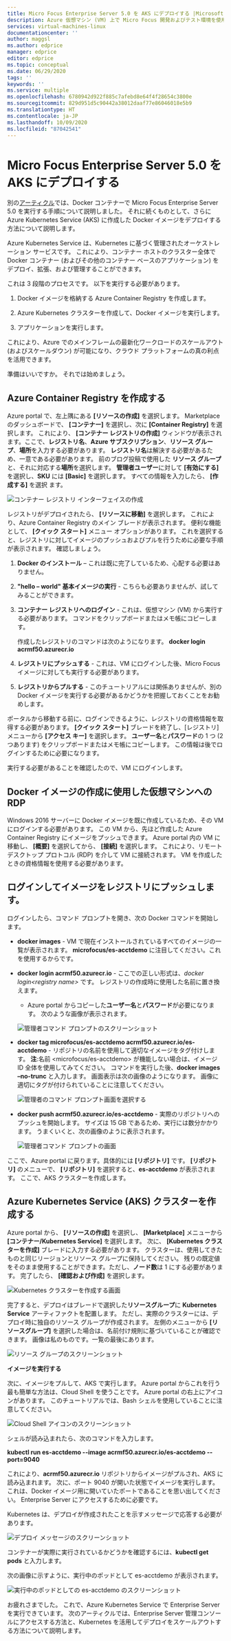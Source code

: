 ```yaml
---
title: Micro Focus Enterprise Server 5.0 を AKS にデプロイする |Microsoft Docs
description: Azure 仮想マシン (VM) 上で Micro Focus 開発およびテスト環境を使用して IBM z/OS メインフレーム ワークロードをリホストします。
services: virtual-machines-linux
documentationcenter: ''
author: maggsl
ms.author: edprice
manager: edprice
editor: edprice
ms.topic: conceptual
ms.date: 06/29/2020
tags: ''
keywords: ''
ms.service: multiple
ms.openlocfilehash: 6780942d922f885c7afebd8e64f4f28654c3800e
ms.sourcegitcommit: 829d951d5c90442a38012daaf77e86046018e5b9
ms.translationtype: HT
ms.contentlocale: ja-JP
ms.lasthandoff: 10/09/2020
ms.locfileid: "87042541"
---
```

# <a name="deploy-micro-focus-enterprise-server-50-to-aks"></a>Micro Focus Enterprise Server 5.0 を AKS にデプロイする

別の[アーティクル](./run-enterprise-server-container.md)では、Docker コンテナーで Micro Focus Enterprise Server 5.0 を実行する手順について説明しました。 それに続くものとして、さらに Azure Kubernetes Service (AKS) に作成した Docker イメージをデプロイする方法について説明します。

Azure Kubernetes Service は、Kubernetes に基づく管理されたオーケストレーション サービスです。 これにより、コンテナー ホストのクラスター全体で Docker コンテナー (およびその他のコンテナー ベースのアプリケーション) をデプロイ、拡張、および管理することができます。

これは 3 段階のプロセスです。 以下を実行する必要があります。

1.  Docker イメージを格納する Azure Container Registry を作成します。

2.  Azure Kubernetes クラスターを作成して、Docker イメージを実行します。

3.  アプリケーションを実行します。

これにより、Azure でのメインフレームの最新化ワークロードのスケールアウト (およびスケールダウン) が可能になり、クラウド プラットフォームの真の利点を活用できます。

準備はいいですか。 それでは始めましょう。

## <a name="create-the-azure-container-registry"></a>Azure Container Registry を作成する

Azure portal で、左上隅にある **[リソースの作成]** を選択します。 Marketplace のダッシュボードで、 **[コンテナー]** を選択し、次に **[Container Registry]** を選択します。 これにより、 **[コンテナー レジストリの作成]** ウィンドウが表示されます。ここで、**レジストリ名**、**Azure サブスクリプション**、**リソース グループ**、**場所**を入力する必要があります。 **レジストリ名**は解決する必要があるため、一意である必要があります。 前のブログ投稿で使用した **リソース グループ**と、それに対応する**場所**を選択します。 **管理者ユーザー**に対して **[有効にする]** を選択し、**SKU** には **[Basic]** を選択します。 すべての情報を入力したら、 **[作成する]** を選択 ます。

![コンテナー レジストリ インターフェイスの作成](media/deploy-image-1.png)

レジストリがデプロイされたら、 **[リソースに移動]** を選択します。 これにより、Azure Container Registry のメイン ブレードが表示されます。 便利な機能として、 **[クイック スタート]** メニュー オプションがあります。 これを選択すると、レジストリに対してイメージのプッシュおよびプルを行うために必要な手順が表示されます。 確認しましょう。

1.  **Docker のインストール** – これは既に完了しているため、心配する必要はありません。

2.  **"hello – world" 基本イメージの実行** - こちらも必要ありませんが、試してみることができます。

3.  **コンテナー レジストリへのログイン** - これは、仮想マシン (VM) から実行する必要があります。 コマンドをクリップボードまたはメモ帳にコピーします。

    作成したレジストリのコマンドは次のようになります。 **docker login acrmf50.azurecr.io**

4.  **レジストリにプッシュする** - これは、VM にログインした後、Micro Focus イメージに対しても実行する必要があります。

5.  **レジストリからプルする** - このチュートリアルには関係ありませんが、別の Docker イメージを実行する必要があるかどうかを把握しておくことをお勧めします。

ポータルから移動する前に、ログインできるように、レジストリの資格情報を取得する必要があります。 **[クイック スタート]** ブレードを終了し、[レジストリ] メニューから **[アクセス キー]** を選択します。 **ユーザー名**と**パスワード**の 1 つ (2 つあります) をクリップボードまたはメモ帳にコピーします。 この情報は後でログインするために必要になります。

実行する必要があることを確認したので、VM にログインします。

## <a name="rdp-to-the-virtual-machine-you-used-to-create-the-docker-image"></a>Docker イメージの作成に使用した仮想マシンへの RDP

Windows 2016 サーバーに Docker イメージを既に作成しているため、その VM にログインする必要があります。 この VM から、先ほど作成した Azure Container Registry にイメージをプッシュできます。 Azure portal 内の VM に移動し、 **[概要]** を選択してから、 **[接続]** を選択します。 これにより、リモート デスクトップ プロトコル (RDP) を介して VM に接続されます。 VM を作成したときの資格情報を使用する必要があります。

## <a name="log-in-and-push-the-image-to-the-registry"></a>ログインしてイメージをレジストリにプッシュします。

ログインしたら、コマンド プロンプトを開き、次の Docker コマンドを開始します。

-   **docker images** - VM で現在インストールされているすべてのイメージの一覧が表示されます。 **microfocus/es-acctdemo** に注目してください。これを使用するからです。

-   **docker login acrmf50.azurecr.io** - ここでの正しい形式は、*docker login\<registry name\>* です。 レジストリの作成時に使用した名前に置き換えます。

    -   Azure portal からコピーした**ユーザー名**と**パスワード**が必要になります。 次のような画像が表示されます。

    ![管理者コマンド プロンプトのスクリーンショット](media/deploy-image-2.png)

-   **docker tag microfocus/es-acctdemo acrmf50.azurecr.io/es-acctdemo** - リポジトリの名前を使用して適切なイメージをタグ付けします。 **注**:名前 \<microfocus/es-acctdemo\> が機能しない場合は、イメージ ID 全体を使用してみてください。 コマンドを実行した後、**docker images –no-trunc** と入力します。 画面表示は次の画像のようになります。 画像に適切にタグが付けられていることに注意してください。

    ![管理者のコマンド プロンプト画面を選択する](media/deploy-image-3.png)

-   **docker push acrmf50.azurecr.io/es-acctdemo** - 実際のリポジトリへのプッシュを開始します。 サイズは 15 GB であるため、実行には数分かかります。 うまくいくと、次の画像のように表示されます。

    ![管理者コマンド プロンプトの画面](media/deploy-image-4.png)

ここで、Azure portal に戻ります。具体的には **[リポジトリ]** です。 **[リポジトリ]** のメニューで、 **[リポジトリ]** を選択すると、**es-acctdemo** が表示されます。 ここで、AKS クラスターを作成します。

## <a name="create-the-azure-kubernetes-aks-cluster"></a>Azure Kubernetes Service (AKS) クラスターを作成する

Azure portal から、 **[リソースの作成]** を選択し、 **[Marketplace]** メニューから **[コンテナー/Kubernetes Service]** を選択します。 次に、 **[Kubernetes クラスターを作成]** ブレードに入力する必要があります。 クラスターは、使用してきたものと同じリージョンとリソース グループに保持してください。 残りの既定値をそのまま使用することができます。ただし、**ノード数**は 1 にする必要があります。 完了したら、 **[確認および作成]** を選択します。

![Kubernetes クラスターを作成する画面](media/deploy-image-5.png)

完了すると、デプロイはブレードで選択した**リソースグループ**に **Kubernetes Service** アーティファクトを配置します。 ただし、実際のクラスターには、デプロイ時に独自のリソース グループが作成されます。 左側のメニューから **[リソースグループ]** を選択した場合は、名前付け規則に基づいていることが確認できます。 画像は私のものです。一覧の最後にあります。

![リソース グループのスクリーンショット](media/deploy-image-6.png)

**イメージを実行する**

次に、イメージをプルして、AKS で実行します。 Azure portal からこれを行う最も簡単な方法は、Cloud Shell を使うことです。 Azure portal の右上にアイコンがあります。 このチュートリアルでは、Bash シェルを使用していることに注意してください。

![Cloud Shell アイコンのスクリーンショット](media/deploy-image-7.png)

シェルが読み込まれたら、次のコマンドを入力します。

**kubectl run es-acctdemo --image acrmf50.azurecr.io/es-acctdemo --port=9040**

これにより、**acrmf50.azurecr.io** リポジトリからイメージがプルされ、AKS に読み込まれます。 次に、ポート 9040 が開いた状態でイメージを実行します。 これは、Docker イメージ用に開いていたポートであることを思い出してください。 Enterprise Server にアクセスするために必要です。

Kubernetes は、デプロイが作成されたことを示すメッセージで応答する必要があります。

![デプロイ メッセージのスクリーンショット](media/deploy-image-8.jpg)

コンテナーが実際に実行されているかどうかを確認するには、**kubectl get pods** と入力します。

次の画像に示すように、実行中のポッドとして es-acctdemo が表示されます。

![実行中のポッドとしての es-acctdemo のスクリーンショット](media/deploy-image-9.png)

お疲れさまでした。 これで、Azure Kubernetes Service で Enterprise Server を実行できています。 次のアーティクルでは、Enterprise Server 管理コンソールにアクセスする方法と、Kubernetes を活用してデプロイをスケールアウトする方法について説明します。
